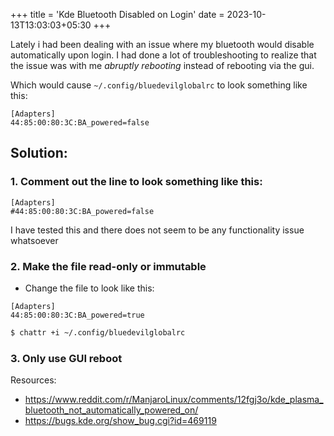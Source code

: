 +++
title = 'Kde Bluetooth Disabled on Login'
date = 2023-10-13T13:03:03+05:30
+++

Lately i had been dealing with an issue where my bluetooth would disable automatically upon login. I had done a lot of troubleshooting to realize that the issue was with me *abruptly rebooting* instead of rebooting via the gui.

Which would cause `~/.config/bluedevilglobalrc` to look something like this:
```
[Adapters]
44:85:00:80:3C:BA_powered=false
```

## Solution:

### 1. Comment out the line to look something like this:

```
[Adapters]
#44:85:00:80:3C:BA_powered=false
```
I have tested this and there does not seem to be any functionality issue whatsoever

### 2. Make the file read-only or immutable

- Change the file to look like this:
```
[Adapters]
44:85:00:80:3C:BA_powered=true
```

```bash 
$ chattr +i ~/.config/bluedevilglobalrc
```

### 3. Only use GUI reboot

Resources:

- https://www.reddit.com/r/ManjaroLinux/comments/12fgj3o/kde_plasma_bluetooth_not_automatically_powered_on/
- https://bugs.kde.org/show_bug.cgi?id=469119
